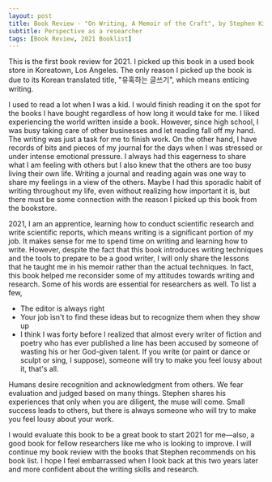 ```yaml
---
layout: post
title: Book Review - "On Writing, A Memoir of the Craft", by Stephen King
subtitle: Perspective as a researcher
tags: [Book Review, 2021 Booklist]
---
```


This is the first book review for 2021. I picked up this book in a used book store in Koreatown, Los Angeles. The only reason I picked up the book is due to its Korean translated title, "유혹하는 글쓰기", which means enticing writing.

I used to read a lot when I was a kid. I would finish reading it on the spot for the books I have bought regardless of how long it would take for me. I liked experiencing the world written inside a book. However, since high school, I was busy taking care of other businesses and let reading fall off my hand. The writing was just a task for me to finish work.
On the other hand, I have records of bits and pieces of my journal for the days when I was stressed or under intense emotional pressure. I always had this eagerness to share what I am feeling with others but I also knew that the others are too busy living their own life. Writing a journal and reading again was one way to share my feelings in a view of the others. Maybe I had this sporadic habit of writing throughout my life, even without realizing how important it is, but there must be some connection with the reason I picked up this book from the bookstore. 

2021, I am an apprentice, learning how to conduct scientific research and write scientific reports, which means writing is a significant portion of my job. It makes sense for me to spend time on writing and learning how to write. However, despite the fact that this book introduces writing techniques and the tools to prepare to be a good writer, I will only share the lessons that he taught me in his memoir rather than the actual techniques. In fact, this book helped me reconsider some of my attitudes towards writing and research. Some of his words are essential for researchers as well. To list a few,

- The editor is always right
- Your job isn't to find these ideas but to recognize them when they show up
- I think I was forty before I realized that almost every writer of fiction and poetry who has ever published a line has been accused by someone of wasting his or her God-given talent. If you write (or paint or dance or sculpt or sing, I suppose), someone will try to make you feel lousy about it, that's all. 

Humans desire recognition and acknowledgment from others. We fear evaluation and judged based on many things. Stephen shares his experiences that only when you are diligent, the muse will come. Small success leads to others, but there is always someone who will try to make you feel lousy about your work.

I would evaluate this book to be a great book to start 2021 for me—also, a good book for fellow researchers like me who is looking to improve. I will continue my book review with the books that Stephen recommends on his book list. I hope I feel embarrassed when I look back at this two years later and more confident about the writing skills and research. 
